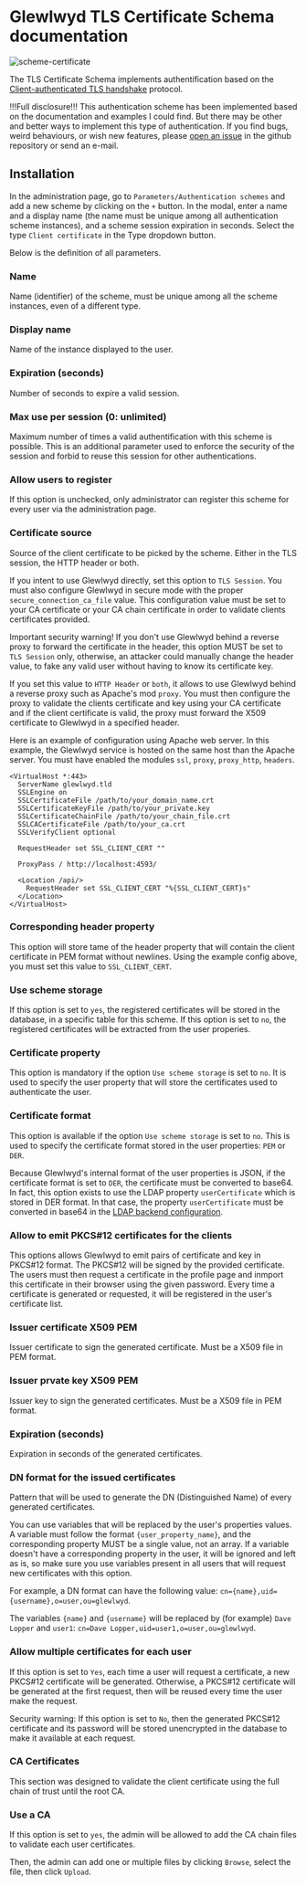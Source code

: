 # Glewlwyd TLS Certificate Schema documentation

![scheme-certificate](screenshots/scheme-certificate.png)

The TLS Certificate Schema implements authentification based on the [Client-authenticated TLS handshake](https://en.wikipedia.org/wiki/Transport_Layer_Security#Client-authenticated_TLS_handshake) protocol.

!!!Full disclosure!!!
This authentication scheme has been implemented based on the documentation and examples I could find. But there may be other and better ways to implement this type of authentication.
If you find bugs, weird behaviours, or wish new features, please [open an issue](https://github.com/babelouest/glewlwyd/issues) in the github repository or send an e-mail.

## Installation

In the administration page, go to `Parameters/Authentication schemes` and add a new scheme by clicking on the `+` button. In the modal, enter a name and a display name (the name must be unique among all authentication scheme instances), and a scheme session expiration in seconds.
Select the type `Client certificate` in the Type dropdown button.

Below is the definition of all parameters.

### Name

Name (identifier) of the scheme, must be unique among all the scheme instances, even of a different type.

### Display name

Name of the instance displayed to the user.

### Expiration (seconds)

Number of seconds to expire a valid session.

### Max use per session (0: unlimited)

Maximum number of times a valid authentification with this scheme is possible. This is an additional parameter used to enforce the security of the session and forbid to reuse this session for other authentications.

### Allow users to register

If this option is unchecked, only administrator can register this scheme for every user via the administration page.

### Certificate source

Source of the client certificate to be picked by the scheme. Either in the TLS session, the HTTP header or both.

If you intent to use Glewlwyd directly, set this option to `TLS Session`. You must also configure Glewlwyd in secure mode with the proper `secure_connection_ca_file` value. This configuration value must be set to your CA certificate or your CA chain certificate in order to validate clients certificates provided.

Important security warning!
If you don't use Glewlwyd behind a reverse proxy to forward the certificate in the header, this option MUST be set to `TLS Session` only, otherwise, an attacker could manually change the header value, to fake any valid user without having to know its certificate key.

If you set this value to `HTTP Header` or `both`, it allows to use Glewlwyd behind a reverse proxy such as Apache's mod `proxy`. You must then configure the proxy to validate the clients certificate and key using your CA certificate and if the client certificate is valid, the proxy must forward the X509 certificate to Glewlwyd in a specified header.

Here is an example of configuration using Apache web server. In this example, the Glewlwyd service is hosted on the same host than the Apache server.
You must have enabled the modules `ssl`, `proxy`, `proxy_http`, `headers`.

```config
<VirtualHost *:443>
  ServerName glewlwyd.tld
  SSLEngine on
  SSLCertificateFile /path/to/your_domain_name.crt
  SSLCertificateKeyFile /path/to/your_private.key
  SSLCertificateChainFile /path/to/your_chain_file.crt
  SSLCACertificateFile /path/to/your_ca.crt
  SSLVerifyClient optional

  RequestHeader set SSL_CLIENT_CERT ""

  ProxyPass / http://localhost:4593/

  <Location /api/>
    RequestHeader set SSL_CLIENT_CERT "%{SSL_CLIENT_CERT}s"
  </Location>
</VirtualHost>
```

### Corresponding header property

This option will store tame of the header property that will contain the client certificate in PEM format without newlines.
Using the example config above, you must set this value to `SSL_CLIENT_CERT`.

### Use scheme storage

If this option is set to `yes`, the registered certificates will be stored in the database, in a specific table for this scheme. If this option is set to `no`, the registered certificates will be extracted from the user properies.

### Certificate property

This option is mandatory if the option `Use scheme storage` is set to `no`. It is used to specify the user property that will store the certificates used to authenticate the user.

### Certificate format

This option is available if the option `Use scheme storage` is set to `no`. This is used to specify the certificate format stored in the user properties: `PEM` or `DER`.

Because Glewlwyd's internal format of the user properties is JSON, if the certificate format is set to `DER`, the certificate must be converted to base64. In fact, this option exists to use the LDAP property `userCertificate` which is stored in DER format. In that case, the property `userCertificate` must be converted in base64 in the [LDAP backend configuration](USER_LDAP.md#convert).

### Allow to emit PKCS#12 certificates for the clients

This options allows Glewlwyd to emit pairs of certificate and key in PKCS#12 format. The PKCS#12 will be signed by the provided certificate. The users must then request a certificate in the profile page and inmport this certificate in their browser using the given password. Every time a certificate is generated or requested, it will be registered in the user's certificate list.

### Issuer certificate X509 PEM

Issuer certificate to sign the generated certificate. Must be a X509 file in PEM format.

### Issuer prvate key X509 PEM

Issuer key to sign the generated certificates. Must be a X509 file in PEM format.

### Expiration (seconds)

Expiration in seconds of the generated certificates.

### DN format for the issued certificates

Pattern that will be used to generate the DN (Distinguished Name) of every generated certificates.

You can use variables that will be replaced by the user's properties values. A variable must follow the format `{user_property_name}`, and the corresponding property MUST be a single value, not an array.
If a variable doesn't have a corresponding property in the user, it will be ignored and left as is, so make sure you use variables present in all users that will request new certificates with this option.

For example, a DN format can have the following value: `cn={name},uid={username},o=user,ou=glewlwyd`.

The variables `{name}` and `{username}` will be replaced by (for example) `Dave Lopper` and `user1`: `cn=Dave Lopper,uid=user1,o=user,ou=glewlwyd`.

### Allow multiple certificates for each user

If this option is set to `Yes`, each time a user will request a certificate, a new PKCS#12 certificate will be generated. Otherwise, a PKCS#12 certificate will be generated at the first request, then will be reused every time the user make the request.

Security warning: If this option is set to `No`, then the generated PKCS#12 certificate and its password will be stored unencrypted in the database to make it available at each request.

### CA Certificates

This section was designed to validate the client certificate using the full chain of trust until the root CA.

### Use a CA

If this option is set to `yes`, the admin will be allowed to add the CA chain files to validate each user certificates.

Then, the admin can add one or multiple files by clicking `Browse`, select the file, then click `Upload`.

